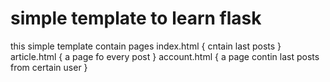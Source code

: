 # simple template to learn flask
this simple template contain  pages
index.html { cntain last posts }
article.html { a page fo every post }
account.html { a page contin last posts from certain user }
